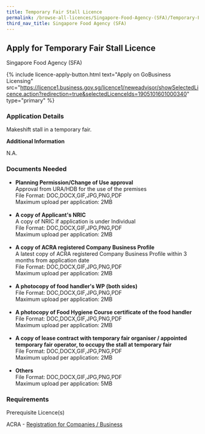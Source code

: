 ```yaml
---
title: Temporary Fair Stall Licence
permalink: /browse-all-licences/Singapore-Food-Agency-(SFA)/Temporary-Fair-Stall-Licence
third_nav_title: Singapore Food Agency (SFA)
---
```


## Apply for Temporary Fair Stall Licence

Singapore Food Agency (SFA)

{% include licence-apply-button.html text="Apply on GoBusiness Licensing" src="https://licence1.business.gov.sg/licence1/neweadvisor/showSelectedLicence.action?redirection=true&selectedLicenceIds=1905101601000340" type="primary" %}

<H3>Application Details</H3>

<p>Makeshift stall in a temporary fair.</p>

<strong>Additional Information</strong>

N.A.

<H3>Documents Needed</H3>

<ul>
 <li><strong>Planning Permission/Change of Use approval</strong><br />Approval from URA/HDB for the use of the premises<br />File Format: DOC,DOCX,GIF,JPG,PNG,PDF<br />Maximum upload per application: 2MB<br /><br /></li>
 <li><strong>A copy of Applicant's NRIC</strong><br />A copy of NRIC if application is under Individual<br />File Format: DOC,DOCX,GIF,JPG,PNG,PDF<br />Maximum upload per application: 2MB<br /><br /></li>
 <li><strong>A copy of ACRA registered Company Business Profile<br /></strong>A latest copy of ACRA registered Company Business Profile within 3 months from application date<br />File Format: DOC,DOCX,GIF,JPG,PNG,PDF<br />Maximum upload per application: 2MB<br /><br /></li>
 <li><strong>A photocopy of food handler's WP (both sides)</strong><br />File Format: DOC,DOCX,GIF,JPG,PNG,PDF<br />Maximum upload per application: 2MB<br /><br /></li>
 <li><strong>A photocopy of Food Hygiene Course certificate of the food handler</strong><br />File Format: DOC,DOCX,GIF,JPG,PNG,PDF<br />Maximum upload per application: 2MB<br /><br /></li>
 <li><strong>A copy of lease contract with temporary fair organiser / appointed temporary fair operator, to occupy the stall at temporary fair</strong><br />File Format: DOC,DOCX,GIF,JPG,PNG,PDF<br />Maximum upload per application: 2MB<br /><br /></li>
 <li><strong>Others</strong><br />File Format: DOC,DOCX,GIF,JPG,PNG,PDF<br />Maximum upload per application: 5MB</li>
 </ul>

<H3>Requirements</H3>

<p>Prerequisite Licence(s)</p>
 <p>ACRA - <a href="https://www.acra.gov.sg/Home/" target="_blank" rel="noopener">Registration for Companies / Business</a></p>


